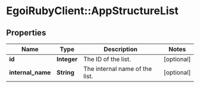 # EgoiRubyClient::AppStructureList

## Properties
Name | Type | Description | Notes
------------ | ------------- | ------------- | -------------
**id** | **Integer** | The ID of the list. | [optional] 
**internal_name** | **String** | The internal name of the list. | [optional] 



